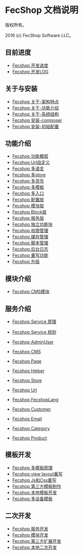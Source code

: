 FecShop 文档说明
===============================

版权所有。

2016 (c) FecShop Software LLC。

目前进度
-----
*  [Fecshop 开发进度](fecshop-jindu.md)
*  [Fecshop 开发LOG](fecshop-jindu-log.md)

关于与安装
-----

*  [Fecshop 关于-架构特点](fecshop-about-fecshop.md)
*  [Fecshop 关于-功能介绍](fecshop-about-function.md)
*  [Fecshop 关于-系统结构](fecshop-about-system-contruct.md)
*  [Fecshop 安装-composer](fecshop-install.md)
*  [Fecshop 安装-初始配置](fecshop-init-config.md)



功能介绍
--------
*  [Fecshop 功能概叙](fecshop-feature-summary.md)
*  [Fecshop Url自定义](fecshop-feature-url-custom.md)
*  [Fecshop 多语言](fecshop-feature-mutil-languages.md)
*  [Fecshop 多store](fecshop-feature-mutil-stores.md)
*  [Fecshop 多货币](fecshop-feature-mutil-currency.md)
*  [Fecshop 多模板](fecshop-feature-mutil-themes.md)
*  [Fecshop 多入口](fecshop-feature-mutil-entrances.md)
*  [Fecshop 配置层](fecshop-feature-config.md)
*  [Fecshop 模块层](fecshop-feature-modules.md)
*  [Fecshop Block层](fecshop-feature-block.md)
*  [Fecshop 服务层](fecshop-feature-component-services.md)
*  [Fecshop 独立功能块](fecshop-feature-independent-block.md)
*  [Fecshop 权限管理](fecshop-feature-role.md)
*  [Fecshop 缓存管理](fecshop-feature-cache.md)
*  [Fecshop 脚本管理](fecshop-feature-script.md)
*  [Fecshop 后台日志](fecshop-feature-admin-log.md)
*  [Fecshop 重写功能](fecshop-feature-rewrite.md)
*  [Fecshop 升级](fecshop-feature-upgrade.md)




模块介绍
-----
*  [Fecshop CMS模块](fecshop-modules-cms.md)

服务介绍
-----
*  [Fecshop Service 原理](fecshop-services-abc.md)
*  [Fecshop Service 规则](fecshop-services-rule.md)
*  [Fecshop AdminUser](fecshop-services-admin-user.md)
*  [Fecshop CMS](fecshop-services-cms.md)
*  [Fecshop Page](fecshop-services-page.md)
*  [Fecshop Helper](fecshop-services-helper.md)
*  [Fecshop Store ](fecshop-services-store.md)
*  [Fecshop Url](fecshop-services-url.md)
*  [Fecshop FecshopLang](fecshop-services-fecshoplang.md)

*  [Fecshop Customer](fecshop-services-customer.md)
*  [Fecshop Email](fecshop-services-email.md)
*  [Fecshop Category](fecshop-services-category.md)
*  [Fecshop Product](fecshop-services-product.md)




模板开发
-----
*  [Fecshop 多模板原理](fecshop-feature-mutil-themes.md)
*  [Fecshop view layout重写](fecshop-theme-view-and-layout.md)
*  [Fecshop Js和Css重写](fecshop-theme-js-and-css.md)
*  [Fecshop 第三方模板制作](fecshop-theme-thrid-develop.md)
*  [Fecshop 本地模板开发](fecshop-theme-local-develop.md)
*  [Fecshop 多设备模板](fecshop-theme-mutil-devide.md)



二次开发
-----
*  [Fecshop 服务开发](fecshop-develop-services.md)
*  [Fecshop 模块开发](fecshop-develop-modules.md)
*  [Fecshop 第三方扩展开发](fecshop-develop-thrid.md)
*  [Fecshop 本地二次开发](fecshop-develop-local.md)





























